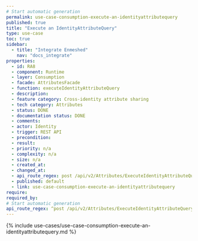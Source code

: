 ```yaml
---
# Start automatic generation
permalink: use-case-consumption-execute-an-identityattributequery
published: true
title: "Execute an IdentityAttributeQuery"
type: use-case
toc: true
sidebar:
  - title: "Integrate Enmeshed"
    nav: "docs_integrate"
properties:
  - id: RA8
  - component: Runtime
  - layer: Consumption
  - facade: AttributesFacade
  - function: executeIdentityAttributeQuery
  - description:
  - feature category: Cross-identity attribute sharing
  - tech category: Attributes
  - status: DONE
  - documentation status: DONE
  - comments:
  - actor: Identity
  - trigger: REST API
  - precondition:
  - result:
  - priority: n/a
  - complexity: n/a
  - size: n/a
  - created_at:
  - changed_at:
  - api_route_regex: post /api/v2/Attributes/ExecuteIdentityAttributeQuery
  - published: default
  - link: use-case-consumption-execute-an-identityattributequery
require:
required_by:
# Start automatic generation
api_route_regex: ^post /api/v2/Attributes/ExecuteIdentityAttributeQuery$
---
```


{% include use-cases/use-case-consumption-execute-an-identityattributequery.md %}
